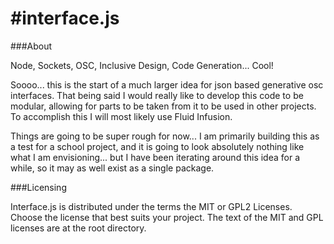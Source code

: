 #interface.js
================

###About

Node, Sockets, OSC, Inclusive Design, Code Generation...  Cool!

Soooo... this is the start of a much larger idea for json based generative osc interfaces. That being said I would really like to develop this code to be modular, allowing for parts to be taken from it to be used in other projects.  To accomplish this I will most likely use Fluid Infusion.

Things are going to be super rough for now... I am primarily building this as a test for a school project, and it is going to look absolutely nothing like what I am envisioning... but I have been iterating around this idea for a while, so it may as well exist as a single package.

###Licensing

Interface.js is distributed under the terms the MIT or GPL2 Licenses. Choose the license that best suits your project. The text of the MIT and GPL licenses are at the root directory. 
